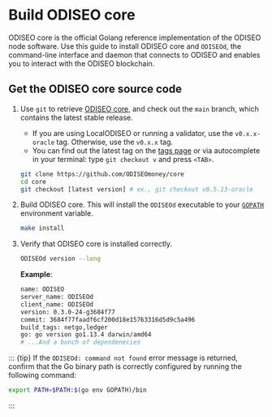# Build ODISEO core

ODISEO core is the official Golang reference implementation of the ODISEO node software. Use this guide to install ODISEO core and `ODISEOd`, the command-line interface and daemon that connects to ODISEO and enables you to interact with the ODISEO blockchain.  

## Get the ODISEO core source code

1. Use `git` to retrieve [ODISEO core](https://github.com/ODISEOmoney/core/), and check out the `main` branch, which contains the latest stable release.

    - If you are using LocalODISEO or running a validator, use the `v0.x.x-oracle` tag. Otherwise, use the `v0.x.x` tag.
    - You can find out the latest tag on the [tags page](https://github.com/ODISEOmoney/core/tags) or via autocomplete in your terminal: type `git checkout v` and press `<TAB>`.

    ```bash
    git clone https://github.com/ODISEOmoney/core
    cd core
    git checkout [latest version] # ex., git checkout v0.5.13-oracle
    ```


2. Build ODISEO core. This will install the `ODISEOd` executable to your [ `GOPATH` ](https://go.dev/doc/gopath_code) environment variable.

   ```bash
   make install
   ```

3. Verify that ODISEO core is installed correctly.

   ```bash
   ODISEOd version --long
   ```

   **Example**:

   ```bash
   name: ODISEO
   server_name: ODISEOd
   client_name: ODISEOd
   version: 0.3.0-24-g3684f77
   commit: 3684f77faadf6cf200d18e15763316d5d9c5a496
   build_tags: netgo,ledger
   go: go version go1.13.4 darwin/amd64
   # ...And a bunch of dependenecies
   ```

::: {tip}
If the `ODISEOd: command not found` error message is returned, confirm that the Go binary path is correctly configured by running the following command:

```bash
export PATH=$PATH:$(go env GOPATH)/bin
```
:::
